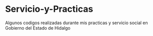# Servicio-y-Practicas
Algunos codigos realizadas durante mis practicas y servicio social en Gobierno del Estado de Hidalgo
